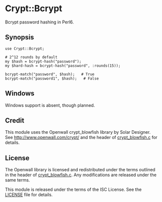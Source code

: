# Crypt::Bcrypt #
Bcrypt password hashing in Perl6.

## Synopsis ##
```
use Crypt::Bcrypt;

# 2^12 rounds by default
my $hash = bcrypt-hash("password");
my $hard-hash = bcrypt-hash("password", :rounds(15));

bcrypt-match("password", $hash);   # True
bcrypt-match("password1", $hash);   # False
```

## Windows ##
Windows support is absent, though planned.

## Credit ##

This module uses the Openwall crypt\_blowfish library by Solar Designer. See http://www.openwall.com/crypt/ and the header of
[crypt\_blowfish.c](ext/crypt_blowfish-1.3/crypt_blowfish.c) for details.

## License ##

The Openwall library is licensed and redistributed under the terms outlined in the header of [crypt\_blowfish.c](ext/crypt_blowfish-1.3/crypt_blowfish.c). Any modifications are released under the same terms.

This module is released under the terms of the ISC License.
See the [LICENSE](LICENSE) file for details.
